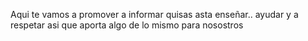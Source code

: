 Aqui te vamos a promover a informar quisas asta enseñar.. ayudar y a respetar asi que aporta algo de lo mismo para nosostros

